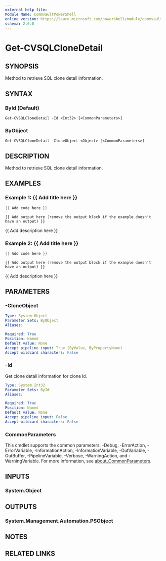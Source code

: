 ```yaml
---
external help file:
Module Name: CommvaultPowerShell
online version: https://learn.microsoft.com/powershell/module/commvaultpowershell/get-cvsqlclonedetail
schema: 2.0.0
---
```


# Get-CVSQLCloneDetail

## SYNOPSIS
Method to retrieve SQL clone detail information.

## SYNTAX

### ById (Default)
```
Get-CVSQLCloneDetail -Id <Int32> [<CommonParameters>]
```

### ByObject
```
Get-CVSQLCloneDetail -CloneObject <Object> [<CommonParameters>]
```

## DESCRIPTION
Method to retrieve SQL clone detail information.

## EXAMPLES

### Example 1: {{ Add title here }}
```powershell
{{ Add code here }}
```

```output
{{ Add output here (remove the output block if the example doesn't have an output) }}
```

{{ Add description here }}

### Example 2: {{ Add title here }}
```powershell
{{ Add code here }}
```

```output
{{ Add output here (remove the output block if the example doesn't have an output) }}
```

{{ Add description here }}

## PARAMETERS

### -CloneObject


```yaml
Type: System.Object
Parameter Sets: ByObject
Aliases:

Required: True
Position: Named
Default value: None
Accept pipeline input: True (ByValue, ByPropertyName)
Accept wildcard characters: False
```

### -Id
Get clone detail information for clone Id.

```yaml
Type: System.Int32
Parameter Sets: ById
Aliases:

Required: True
Position: Named
Default value: None
Accept pipeline input: False
Accept wildcard characters: False
```

### CommonParameters
This cmdlet supports the common parameters: -Debug, -ErrorAction, -ErrorVariable, -InformationAction, -InformationVariable, -OutVariable, -OutBuffer, -PipelineVariable, -Verbose, -WarningAction, and -WarningVariable. For more information, see [about_CommonParameters](http://go.microsoft.com/fwlink/?LinkID=113216).

## INPUTS

### System.Object

## OUTPUTS

### System.Management.Automation.PSObject

## NOTES

## RELATED LINKS

